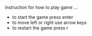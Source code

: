instruction for how to play game ...
- to start the game press enter
- to move left or right use arrow keys
- to restart the game press r 